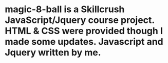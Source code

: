 # magic-8-ball is a Skillcrush JavaScript/Jquery course project.  HTML & CSS were provided though I made some updates.  Javascript and Jquery written by me.
